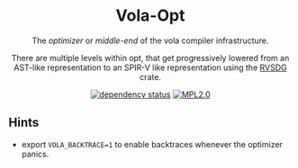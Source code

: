 <div align="center">

# Vola-Opt

The _optimizer_ or _middle-end_ of the vola compiler infrastructure.

There are multiple levels within opt, that get progressively lowered from an AST-like representation to an SPIR-V like representation using the 
[RVSDG](https://gitlab.com/tendsinmende/vola/-/tree/main/crates/rvsdg) crate.

[![dependency status](https://deps.rs/repo/gitlab/tendsinmende/vola/status.svg)](https://deps.rs/repo/gitlab/tendsinmende/vola)
[![MPL2.0](https://img.shields.io/badge/License-MPL_2.0-blue)](LICENSE)

</div>


## Hints

- export `VOLA_BACKTRACE=1` to enable backtraces whenever the optimizer panics.
